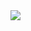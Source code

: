 <a href="https://portal.azure.com/#create/Microsoft.Template/uri/https%3A%2F%2Fraw.githubusercontent.com%2Fevdokios%2Fdebian%2Fmaster%2Ftemplate.json" target="_blank">
    <img src="http://azuredeploy.net/deploybutton.png"/>
</a>


